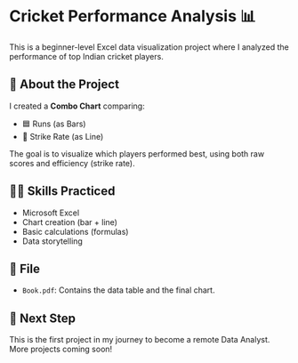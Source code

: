 # Cricket Performance Analysis 📊

This is a beginner-level Excel data visualization project where I analyzed the performance of top Indian cricket players.

## 📄 About the Project
I created a **Combo Chart** comparing:
- 🟦 Runs (as Bars)
- 🔶 Strike Rate (as Line)

The goal is to visualize which players performed best, using both raw scores and efficiency (strike rate).

## 👨‍💻 Skills Practiced
- Microsoft Excel
- Chart creation (bar + line)
- Basic calculations (formulas)
- Data storytelling

## 📁 File
- `Book.pdf`: Contains the data table and the final chart.

## 🔗 Next Step
This is the first project in my journey to become a remote Data Analyst.
More projects coming soon!
